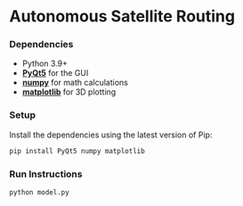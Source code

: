 # Autonomous Satellite Routing

### Dependencies

- Python 3.9+ 
- **[PyQt5](https://pypi.org/project/PyQt5/)** for the GUI
- **[numpy](https://pypi.org/project/numpy/)** for math calculations  
- **[matplotlib](https://pypi.org/project/matplotlib/)** for 3D plotting 

### Setup

Install the dependencies using the latest version of Pip:

```bash
pip install PyQt5 numpy matplotlib
```

### Run Instructions

```bash
python model.py
```

